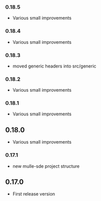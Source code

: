 ### 0.18.5

* Various small improvements

### 0.18.4

* Various small improvements

### 0.18.3

* moved generic headers into src/generic

### 0.18.2

* Various small improvements

### 0.18.1

* Various small improvements

## 0.18.0

* Various small improvements


### 0.17.1

* new mulle-sde project structure

## 0.17.0

* First release version
